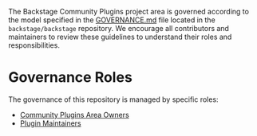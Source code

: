 The Backstage Community Plugins project area is governed according to the model specified in the [GOVERNANCE.md](https://github.com/backstage/backstage/blob/master/GOVERNANCE.md) file located in the `backstage/backstage` repository. We encourage all contributors and maintainers to review these guidelines to understand their roles and responsibilities.

# Governance Roles

The governance of this repository is managed by specific roles:

- [Community Plugins Area Owners](https://github.com/backstage/backstage/blob/master/OWNERS.md#community-plugins)
- [Plugin Maintainers](https://github.com/backstage/backstage/blob/master/GOVERNANCE.md#plugin-maintainer)

